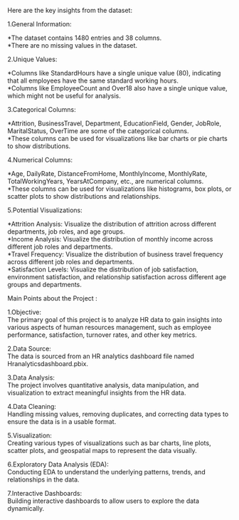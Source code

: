 Here are the key insights from the dataset:
<br>

1.General Information:
<br>

*The dataset contains 1480 entries and 38 columns.
<br>
*There are no missing values in the dataset.
<br>

2.Unique Values:
<br>

*Columns like StandardHours have a single unique value (80), indicating that all employees have the same standard working hours.
<br>
*Columns like EmployeeCount and Over18 also have a single unique value, which might not be useful for analysis.
<br>

3.Categorical Columns:
<br>

*Attrition, BusinessTravel, Department, EducationField, Gender, JobRole, MaritalStatus, OverTime are some of the categorical columns.
<br>
*These columns can be used for visualizations like bar charts or pie charts to show distributions.
<br>

4.Numerical Columns:
<br>

*Age, DailyRate, DistanceFromHome, MonthlyIncome, MonthlyRate, TotalWorkingYears, YearsAtCompany, etc., are numerical columns.
<br>
*These columns can be used for visualizations like histograms, box plots, or scatter plots to show distributions and relationships.
<br>

5.Potential Visualizations:
<br>

*Attrition Analysis: Visualize the distribution of attrition across different departments, job roles, and age groups.
<br>
*Income Analysis: Visualize the distribution of monthly income across different job roles and departments.
<br>
*Travel Frequency: Visualize the distribution of business travel frequency across different job roles and departments.
<br>
*Satisfaction Levels: Visualize the distribution of job satisfaction, environment satisfaction, and relationship satisfaction across different age groups and departments.
<br>

Main Points about the Project :
<br>

1.Objective:
<br>
The primary goal of this project is to analyze HR data to gain insights into various aspects of human resources management, such as employee performance, satisfaction, turnover rates, and other key metrics.
<br>

2.Data Source:
<br>
The data is sourced from an HR analytics dashboard file named Hranalyticsdashboard.pbix.
<br>

3.Data Analysis:
<br>
The project involves quantitative analysis, data manipulation, and visualization to extract meaningful insights from the HR data.
<br>

4.Data Cleaning:
<br>
Handling missing values, removing duplicates, and correcting data types to ensure the data is in a usable format.
<br>

5.Visualization:
<br>
Creating various types of visualizations such as bar charts, line plots, scatter plots, and geospatial maps to represent the data visually.
<br>

6.Exploratory Data Analysis (EDA):
<br>
Conducting EDA to understand the underlying patterns, trends, and relationships in the data.
<br>

7.Interactive Dashboards:
<br>
Building interactive dashboards to allow users to explore the data dynamically.


